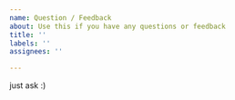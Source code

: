 ```yaml
---
name: Question / Feedback
about: Use this if you have any questions or feedback
title: ''
labels: ''
assignees: ''

---
```


just ask :)
